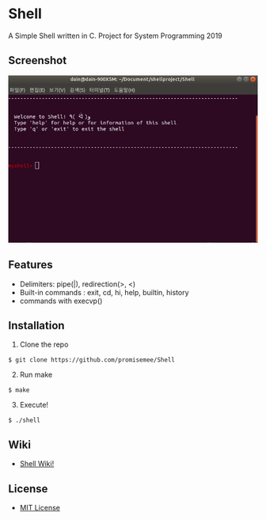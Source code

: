 # Shell
 A Simple Shell written in C. Project for System Programming 2019

## Screenshot
 ![shell](./img/shell.png)


## Features
- Delimiters: pipe(|), redirection(>, <)
- Built-in commands : exit, cd, hi, help, builtin, history
- commands with execvp()

## Installation
1. Clone the repo
```
$ git clone https://github.com/promisemee/Shell
```
2. Run make
```
$ make
```
3. Execute!
```
$ ./shell
```
## Wiki
- [Shell Wiki!](https://github.com/promisemee/Shell/wiki)

## License

- [MIT License](https://github.com/promisemee/Shell/blob/master/LICENSE)
